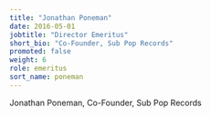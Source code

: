 ```yaml
---
title: "Jonathan Poneman"
date: 2016-05-01
jobtitle: "Director Emeritus"
short_bio: "Co-Founder, Sub Pop Records"
promoted: false
weight: 6
role: emeritus
sort_name: poneman
---
```


Jonathan Poneman, Co-Founder, Sub Pop Records